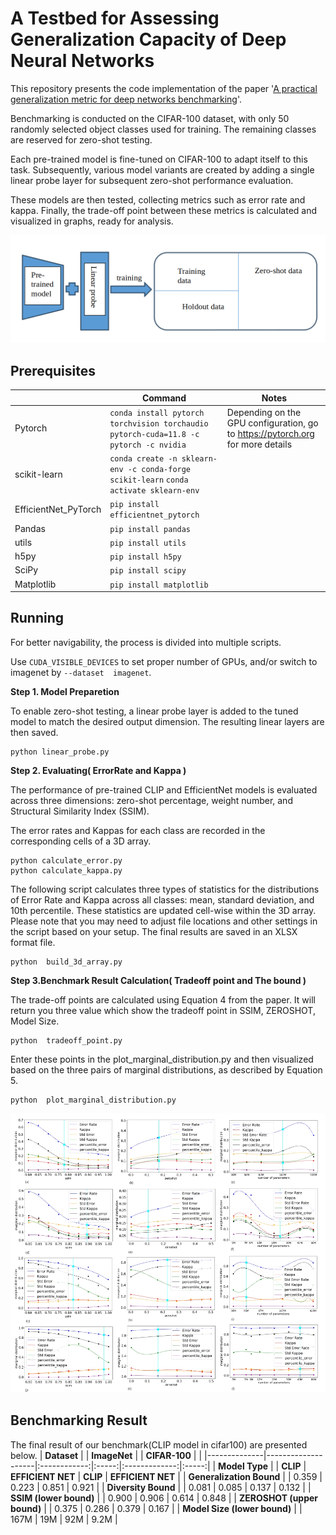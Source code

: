 # A Testbed for Assessing Generalization Capacity of Deep Neural Networks

This repository presents the code implementation of the paper '[A practical generalization metric for deep networks benchmarking](https://arxiv.org/pdf/2409.01498)'.

Benchmarking is conducted on the CIFAR-100 dataset, with only 50 randomly selected object classes used for training. The remaining classes are reserved for zero-shot testing.

Each pre-trained model is fine-tuned on CIFAR-100 to adapt itself to this task. Subsequently, various model variants are created by adding a single linear probe layer for subsequent zero-shot performance evaluation.

These models are then tested, collecting metrics such as error rate and kappa. Finally, the trade-off point between these metrics is calculated and visualized in graphs, ready for analysis.
<p align="center">
  <img src="figures/benchbed.png" width="700">
</p>


## Prerequisites 

| | Command | Notes |
| - | - | - |
| Pytorch | `conda install pytorch torchvision torchaudio pytorch-cuda=11.8 -c pytorch -c nvidia` |Depending on the GPU configuration, go to https://pytorch.org for more details|
| scikit-learn| `conda create -n sklearn-env -c conda-forge scikit-learn` `conda activate sklearn-env`| |
| EfficientNet_PyTorch | `pip install efficientnet_pytorch` | |
| Pandas | `pip install pandas` | |
| utils | `pip install utils` |  |
| h5py  | `pip install h5py` | |
| SciPy | `pip install scipy`| |
| Matplotlib| `pip install matplotlib`| |


## Running

For better navigability, the process is divided into multiple scripts.

Use `CUDA_VISIBLE_DEVICES` to set proper number of GPUs, and/or switch to imagenet by `--dataset 
imagenet`.  

**Step 1. Model Preparetion**

To enable zero-shot testing, a linear probe layer is added to the tuned model to match the desired output dimension. The resulting linear layers are then saved.

```
python linear_probe.py
```

**Step 2. Evaluating( ErrorRate and Kappa )**

The performance of pre-trained CLIP and EfficientNet models is evaluated across three dimensions: zero-shot percentage, weight number, and Structural Similarity Index (SSIM). 

The error rates and Kappas for each class are recorded in the corresponding cells of a 3D array.

```
python calculate_error.py
python calculate_kappa.py
```

The following script calculates three types of statistics for the distributions of Error Rate and Kappa across all classes: mean, standard deviation, and 10th percentile. These statistics are updated cell-wise within the 3D array. Please note that you may need to adjust file locations and other settings in the script based on your setup. The final results are saved in an XLSX format file. 

```
python  build_3d_array.py
```

**Step 3.Benchmark Result Calculation( Tradeoff point and The bound )** 

The trade-off points are calculated using Equation 4 from the paper. It will return you three value which show the tradeoff point in SSIM, ZEROSHOT, Model Size. 
```
python  tradeoff_point.py
```

Enter these points in the plot_marginal_distribution.py and then visualized based on the three pairs of marginal distributions, as described by Equation 5.
```
python  plot_marginal_distribution.py
```

<p align="center">
  <img src="figures/example_graph.jpg" width="1001">
</p>

## Benchmarking Result

The final result of our benchmark(CLIP model in cifar100) are presented below.
|  **Dataset**            |                    | **ImageNet** |       | **CIFAR-100** |       |
|--------------|--------------------|:------------:|:-----:|:-------------:|:-----:|
| **Model Type** |                    | **CLIP**     | **EFFICIENT NET** | **CLIP**  | **EFFICIENT NET** |
| **Generalization Bound** | | 0.359         | 0.223 | 0.851          | 0.921 |
| **Diversity Bound**      | | 0.081         | 0.085 | 0.137          | 0.132 |
| **SSIM (lower bound)**   | | 0.900         | 0.906 | 0.614          | 0.848 |
| **ZEROSHOT (upper bound)** | | 0.375     | 0.286 | 0.379          | 0.167 |
| **Model Size (lower bound)** | | 167M      | 19M  | 92M            | 9.2M  |





